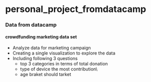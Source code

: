 # personal_project_fromdatacamp

### Data from datacamp 

#### crowdfunding marketing data set
- Analyze data for marketing campaign 
- Creating a single visualization to explore the data
- Including  following 3 questions
  - top 3 categories in terms of total donation
  - type of device the most contribution\
  - age braket should tarket
